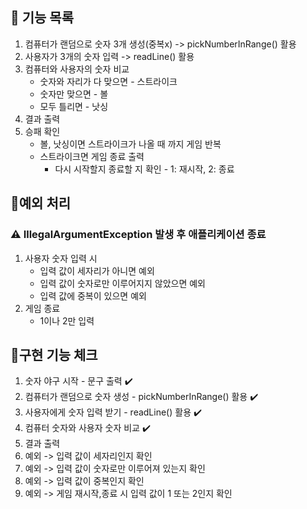 ## 🚀 기능 목록
1. 컴퓨터가 랜덤으로 숫자 3개 생성(중복x) -> pickNumberInRange() 활용
2. 사용자가 3개의 숫자 입력 -> readLine() 활용
3. 컴퓨터와 사용자의 숫자 비교 
   * 숫자와 자리가 다 맞으면 - 스트라이크
   * 숫자만 맞으면 - 볼
   * 모두 틀리면 - 낫싱
4. 결과 출력
5. 승패 확인
    * 볼, 낫싱이면 스트라이크가 나올 때 까지 게임 반복
    * 스트라이크면 게임 종료 출력
      * 다시 시작할지 종료할 지 확인 - 1: 재시작, 2: 종료
      
## 🤔예외 처리 
### ⚠️ IllegalArgumentException 발생 후 애플리케이션 종료
1. 사용자 숫자 입력 시
   * 입력 값이 세자리가 아니면 예외
   * 입력 값이 숫자로만 이루어지지 않았으면 예외
   * 입력 값에 중복이 있으면 예외
2. 게임 종료
   * 1이나 2만 입력
     
## 📝구현 기능 체크 
1. 숫자 야구 시작 - 문구 출력 ✔️ 
2. 컴퓨터가 랜덤으로 숫자 생성 - pickNumberInRange() 활용 ✔️
3. 사용자에게 숫자 입력 받기 - readLine() 활용 ✔️
4. 컴퓨터 숫자와 사용자 숫자 비교 ✔️
5. 결과 출력
6. 예외 -> 입력 값이 세자리인지 확인
7. 예외 -> 입력 값이 숫자로만 이루어져 있는지 확인
8. 예외 -> 입력 값이 중복인지 확인
9. 예외 -> 게임 재시작,종료 시 입력 값이 1 또는 2인지 확인


